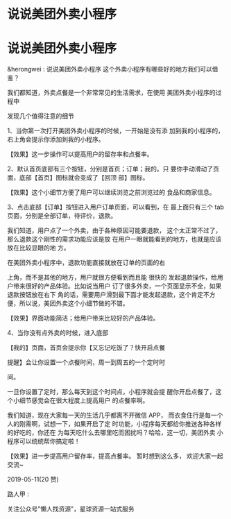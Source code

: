 # 说说美团外卖小程序

# 说说美团外卖小程序

&herongwei : 说说美团外卖小程序 这个外卖小程序有哪些好的地方我们可以借鉴？

我们都知道，外卖点餐是一个非常常见的生活需求，在使用 美团外卖小程序的过程中

发现几个值得注意的细节

1、当你第一次打开美团外卖小程序的时候，一开始是没有添 加到我的小程序的，右上角会提示你添加到我的小程序。

【效果】这一步操作可以提高用户的留存率和点餐率。

2、默认首页底部有三个按钮，分别是首页；订单；我的。只 要你手动滑动了页面，底部【首页】图标就会变成了【回顶 部】图标。

【效果】这个小细节方便了用户可以继续浏览之前浏览过的 食品和商家信息。

3、点击底部【订单】按钮进入用户订单页面，可以看到，在 最上面只有三个 tab 页面，分别是全部订单，待评价，退款。

我们知道，用户点了一个外卖，由于各种原因可能要退款， 这个太正常不过了，那么退款这个刚性的需求功能应该是放 在用户一眼就能看到的地方，也就是应该放在比较显眼的地 方。

在美团外卖小程序中，退款功能直接就放在订单的页面的右

上角，而不是其他的地方，用户就很方便看到而且能 很快的 发起退款操作，给用户带来很好的产品体验。比如说当用户 订了很多外卖，一个页面显示不全，如果退款按钮放在右下 角的话，需要用户滑到最下面才能发起退款，这个肯定不方 便，所以说，美团外卖这个小细节做的不错。

【效果】界面功能简洁；给用户带来比较好的产品体验。

4、当你没有点外卖的时候，进入底部

【我的】页面，首页会提示你【又忘记吃饭了？快开启点餐

提醒】会让你设置一个点餐时间，周一到周五的一个定时时

间。

一旦你设置了定时，那么每天到这个时间点，小程序就会提 醒你开启点餐了，这个小细节感觉会在很大程度上提高用户 的点餐率啊。

我们知道，现在大家每一天的生活几乎都离不开微信 APP， 而衣食住行是每一个人的刚需啊，试想一下，如果开启了定 时功能，小程序每天都给你推送各种各样的好吃的，你还在 为每天吃什么去哪里吃而困扰吗？哈哈，这一切，美团外卖 小程序可以统统帮你搞定啦！

【效果】进一步提高用户留存率，提高点餐率。 暂时想到这么多， 欢迎大家一起交流~

2019-05-11(20 赞)

路人甲 :

关注公众号"懒人找资源"，星球资源一站式服务